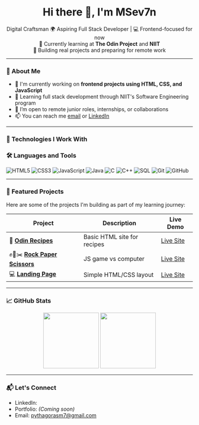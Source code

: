 <h1 align="center">Hi there 👋, I'm MSev7n</h1>

<p align="center">
  Digital Craftsman
  🌍 Aspiring Full Stack Developer | 💻 Frontend-focused for now  
  <br />
  🚀 Currently learning at <strong>The Odin Project</strong> and <strong>NIIT</strong>  
  <br />
  🔧 Building real projects and preparing for remote work
</p>

---

### 🧠 About Me

- 🔭 I'm currently working on **frontend projects using HTML, CSS, and JavaScript**
- 🌱 Learning full stack development through NIIT's Software Engineering program
- 🤝 I’m open to remote junior roles, internships, or collaborations
- 📫 You can reach me [email](mailto:pythagorasm7@gmail.com) or [LinkedIn](#)

---

### 🔧 Technologies I Work With

### 🛠️ Languages and Tools

![HTML5](https://img.shields.io/badge/HTML5-E34F26?style=flat&logo=html5&logoColor=white)
![CSS3](https://img.shields.io/badge/CSS3-1572B6?style=flat&logo=css3&logoColor=white)
![JavaScript](https://img.shields.io/badge/JavaScript-F7DF1E?style=flat&logo=javascript&logoColor=black)
![Java](https://img.shields.io/badge/Java-007396?style=flat&logo=java&logoColor=white)
![C](https://img.shields.io/badge/C-00599C?style=flat&logo=c&logoColor=white)
![C++](https://img.shields.io/badge/C++-00599C?style=flat&logo=c%2B%2B&logoColor=white)
![SQL](https://img.shields.io/badge/SQL-4479A1?style=flat&logo=postgresql&logoColor=white)
![Git](https://img.shields.io/badge/Git-F05032?style=flat&logo=git&logoColor=white)
![GitHub](https://img.shields.io/badge/GitHub-181717?style=flat&logo=github&logoColor=white)


---

### 📂 Featured Projects

Here are some of the projects I'm building as part of my learning journey:

| Project | Description | Live Demo |
|--------|-------------|-----------|
| 🍲 **[Odin Recipes](https://github.com/mSev7n/odin-recipes)** | Basic HTML site for recipes | [Live Site](https://msev7n.github.io/odin-recipes/) |
| ✊📄✂️ **[Rock Paper Scissors](https://github.com/mSev7n/rps)** | JS game vs computer | [Live Site](https://msev7n.github.io/rps/) |
| 💻 **[Landing Page](https://github.com/mSev7n/odin-landing-page)** | Simple HTML/CSS layout | [Live Site](https://msev7n.github.io/odin-landing-page/) |

---

### 📈 GitHub Stats

<p align="center">
  <img src="https://github-readme-stats.vercel.app/api?username=mSev7n&show_icons=true&theme=default" height="150"/>
  <img src="https://github-readme-stats.vercel.app/api/top-langs/?username=mSev7n&layout=compact&theme=default" height="150"/>
</p>

---

### 📬 Let's Connect

- LinkedIn: 
- Portfolio: *(Coming soon)*
- Email: [pythagorasm7@gmail.com](mailto:pythagorasm7@gmail.com)



<!--
**mSev7n/mSev7n** is a ✨ _special_ ✨ repository because its `README.md` (this file) appears on your GitHub profile.

Here are some ideas to get you started:

- 🔭 I’m currently working on ...
- 🌱 I’m currently learning ...
- 👯 I’m looking to collaborate on ...
- 🤔 I’m looking for help with ...
- 💬 Ask me about ...
- 📫 How to reach me: ...
- 😄 Pronouns: ...
- ⚡ Fun fact: ...
-->
